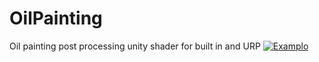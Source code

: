 # OilPainting
 Oil painting post processing unity shader for built in and URP
[![Examplo](https://img.youtube.com/vi/qhv2K5ksZxY/maxresdefault.jpg)](https://youtu.be/qhv2K5ksZxY) 
